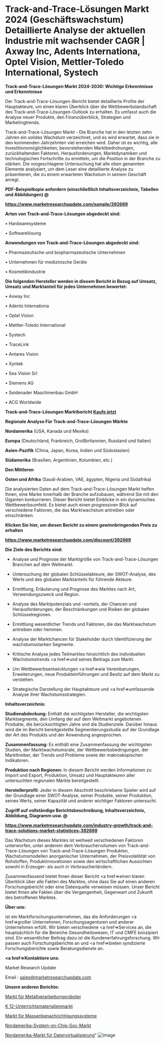 # Track-and-Trace-Lösungen Markt 2024 (Geschäftswachstum) Detaillierte Analyse der aktuellen Industrie mit wachsender CAGR | Axway Inc, Adents Internationa, Optel Vision, Mettler-Toledo International, Systech

<strong>Track-and-Trace-Lösungen Markt 2024-2030: Wichtige Erkenntnisse und Erkenntnisse</strong>

Der Track-and-Trace-Lösungen-Bericht bietet detaillierte Profile der Hauptakteure, um einen klaren Überblick über die Wettbewerbslandschaft des Track-and-Trace-Lösungen-Outlook zu erhalten. Es umfasst auch die Analyse neuer Produkte, den Finanzüberblick, Strategien und Marketingtrends.

Track-and-Trace-Lösungen Markt - Die Branche hat in den letzten zehn Jahren ein solides Wachstum verzeichnet, und es wird erwartet, dass sie in den kommenden Jahrzehnten viel erreichen wird. Daher ist es wichtig, alle Investitionsmöglichkeiten, bevorstehenden Marktbedrohungen, zurückhaltenden Faktoren, Herausforderungen, Marktdynamiken und technologischen Fortschritte zu ermitteln, um die Position in der Branche zu stärken. Die vorgeschlagene Untersuchung hat alle oben genannten Elemente analysiert, um dem Leser eine detaillierte Analyse zu präsentieren, die zu einem erwarteten Wachstum in seinem Geschäft anregt.



<strong><b>PDF-Beispielkopie anfordern (einschließlich Inhaltsverzeichnis, Tabellen und Abbildungen) @ </b></strong>

<strong><a href=https://www.marketresearchupdate.com/sample/392669>

<strong>https://www.marketresearchupdate.com/sample/392669</u></a></strong></strong>



<strong>Arten von Track-and-Trace-Lösungen abgedeckt sind:</strong>

• Hardwaresysteme

• Softwarelösung



<strong>Anwendungen von Track-and-Trace-Lösungen abgedeckt sind:</strong>

• Pharmazeutische und biopharmazeutische Unternehmen

• Unternehmen für medizinische Geräte

• Kosmetikindustrie



<strong>Die folgenden Hersteller werden in diesem Bericht in Bezug auf Umsatz, Umsatz und Marktanteil für jedes Unternehmen bewertet:</strong>

• Axway Inc

• Adents Internationa

• Optel Vision

• Mettler-Toledo International

• Systech

• TraceLink

• Antares Vision

• Xyntek

• Sea Vision Srl

• Siemens AG

• Seidenader Maschinenbau GmbH

• ACG Worldwide



<strong>Track-and-Trace-Lösungen Marktbericht <a href=https://www.marketresearchupdate.com/buynow/392669>Kaufe jetzt</a></strong>



<strong>Regionale Analyse Für Track-and-Trace-Lösungen Märkte</strong>



<strong>Nordamerika</strong> (USA, Kanada und Mexiko)



<strong>Europa</strong> (Deutschland, Frankreich, Großbritannien, Russland und Italien)



<strong>Asien-Pazifik</strong> (China, Japan, Korea, Indien und Südostasien)



<strong>Südamerika</strong> (Brasilien, Argentinien, Kolumbien, etc.)



<strong>Den Mittleren</strong> 

<strong>Osten und Afrika</strong> (Saudi-Arabien, VAE, ägypten, Nigeria und Südafrika)

Die analysierten Daten auf dem Track-and-Trace-Lösungen Markt helfen Ihnen, eine Marke innerhalb der Branche aufzubauen, während Sie mit den Giganten konkurrieren. Dieser Bericht bietet Einblicke in ein dynamisches Wettbewerbsumfeld. Es bietet auch einen progressiven Blick auf verschiedene Faktoren, die das Marktwachstum antreiben oder einschränken.



<strong>Klicken Sie hier, um diesen Bericht zu einem gewinnbringenden Preis zu erhalten
</strong>

<strong><a href=https://www.marketresearchupdate.com/discount/392669>https://www.marketresearchupdate.com/discount/392669</b></u></strong></a>



<strong>Die Ziele des Berichts sind:</strong>

- Analyse und Prognose der Marktgröße von Track-and-Trace-Lösungen Branchen auf dem Weltmarkt.

- Untersuchung der globalen Schlüsselakteure, der SWOT-Analyse, des Werts und des globalen Marktanteils für führende Akteure.

- Ermittlung, Erläuterung und Prognose des Marktes nach Art, Verwendungszweck und Region.

- Analyse des Marktpotenzials und -vorteils, der Chancen und Herausforderungen, der Beschränkungen und Risiken der globalen Schlüsselregionen.

- Ermittlung wesentlicher Trends und Faktoren, die das Marktwachstum antreiben oder hemmen.

- Analyse der Marktchancen für Stakeholder durch Identifizierung der wachstumsstarken Segmente.

- Kritische Analyse jedes Teilmarktes hinsichtlich des individuellen Wachstumstrends <a href=>und</a> seines Beitrags zum Markt.

- Um Wettbewerbsentwicklungen <a href=>wie</a> Vereinbarungen, Erweiterungen, neue Produkteinführungen und Besitz auf dem Markt zu verstehen.

- Strategische Darstellung der Hauptakteure und <a href=>umfas</a>sende Analyse ihrer Wachstumsstrategien.



<strong>Inhaltsverzeichnis:</strong>



<strong>Studienabdeckung:</strong> Enthält die wichtigsten Hersteller, die wichtigsten Marktsegmente, den Umfang der auf dem Weltmarkt angebotenen Produkte, die berücksichtigten Jahre und die Studienziele. Darüber hinaus wird die im Bericht bereitgestellte Segmentierungsstudie auf der Grundlage der Art des Produkts und der Anwendung angesprochen.



<strong>Zusammenfassung:</strong> Es enthält eine Zusammenfassung der wichtigsten Studien, der Marktwachstumsrate, der Wettbewerbsbedingungen, der Markttreiber, der Trends und Probleme sowie der makroskopischen Indikatoren.



<strong>Produktion nach Regionen:</strong> In diesem Bericht werden Informationen zu Import und Export, Produktion, Umsatz und Hauptakteuren aller untersuchten regionalen Märkte bereitgestellt.



<strong>Herstellerprofil:</strong> Jeder in diesem Abschnitt beschriebene Spieler wird auf der Grundlage einer SWOT-Analyse, seiner Produkte, seiner Produktion, seines Werts, seiner Kapazität und anderer wichtiger Faktoren untersucht.



<strong><b>Zugriff auf vollständige Berichtsbeschreibung, Inhaltsverzeichnis, Abbildung, Diagramm usw. @ </b></strong>

<strong><a href=https://www.marketresearchupdate.com/industry-growth/track-and-trace-solutions-market-statistices-392669>https://www.marketresearchupdate.com/industry-growth/track-and-trace-solutions-market-statistices-392669</a></strong>

Das Wachstum dieses Marktes ist weltweit verschiedenen Faktoren unterworfen, unter anderem dem Verbrauchervolumen von Track-and-Trace-Lösungen von Track-and-Trace-Lösungen Produkten, Wachstumsmodellen anorganischer Unternehmen, der Preisvolatilität von Rohstoffen, Produktinnovationen sowie den wirtschaftlichen Aussichten sowohl in Erzeuger- als auch in Verbraucherländern.

Zusammenfassend bietet Ihnen dieser Bericht <a href=>einen</a> klaren Überblick über alle Fakten des Marktes, ohne dass Sie auf einen anderen Forschungsbericht oder eine Datenquelle verweisen müssen. Unser Bericht bietet Ihnen alle Fakten über die Vergangenheit, Gegenwart und Zukunft des betroffenen Marktes.



<strong>Über uns:</strong>

 ist ein Marktforschungsunternehmen, das die Anforderungen <a href=>großer</a> Unternehmen, Forschungsagenturen und anderer Unternehmen erfüllt. Wir bieten verschiedene <a href=>Services</a> an, die hauptsächlich für die Bereiche Gesundheitswesen, IT und CMFE konzipiert sind. Ein wesentlicher Beitrag dazu ist die Kundenerfahrungsforschung. Wir passen auch Forschungsberichte an und <a href=>bieten</a> syndizierte Forschungsberichte sowie Beratungsdienste an.



<strong><a href=>Kontaktiere uns:</a></strong>

Market Research Update

Email : sales@marketresearchupdate.com



<strong>Unsere anderen Berichte:</strong>

<a href=https://www.linkedin.com/pulse/metal-fabrication-robots-market-analyzing-latest-developments>Markt für Metallverarbeitungsroboter</a>

<a href=https://www.linkedin.com/pulse/k-12-instruction-materials-market-size-share-outlook-growth>K 12-Unterrichtsmaterialienmarkt</a>

<a href=https://www.linkedin.com/pulse/mass-notifications-systems-market-outlooks-2023>Markt für Massenbenachrichtigungssysteme</a>

<a href=https://www.linkedin.com/pulse/north-america-system-on-chip-soc-market-2023>Nordamerika-System-on-Chip-Soc-Markt</a>

<a href=https://www.linkedin.com/pulse/north-america-data-virtualization-market-uxmpf/>Nordamerika-Markt für Datenvirtualisierung</a>"
![image](https://github.com/Gayatrikarjule/Market-Analysis-361/assets/97346546/1f845412-f8dc-4c53-9f4d-cba1e04db228)

